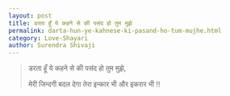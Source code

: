 ```yaml
---
layout: post
title: डरता हूँ ये कहने से की पसंद हो तुम मुझे 
permalink: darta-hun-ye-kahnese-ki-pasand-ho-tum-mujhe.html
category: Love-Shayari
author: Surendra Shivaji
---
```

> डरता हूँ ये कहने से की पसंद हो तुम मुझे,
>
> मेरी जिन्दगी बदल देगा तेरा इन्कार भी और इकरार भी !!

